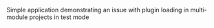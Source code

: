 Simple application demonstrating an issue with plugin loading in multi-module projects in test mode
